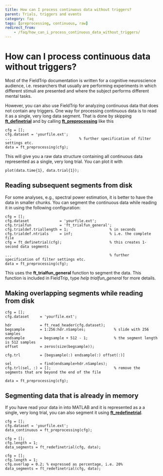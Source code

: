 ```yaml
---
title: How can I process continuous data without triggers?
parent: Trials, triggers and events
category: faq
tags: [preprocessing, continuous, raw]
redirect_from:
    - /faq/how_can_i_process_continuous_data_without_triggers/
---
```


# How can I process continuous data without triggers?

Most of the FieldTrip documentation is written for a cognitive neuroscience audience, i.e. researchers that usually are performing experiments in which different stimuli are presented and where the subject performs different mental tasks.

However, you can also use FieldTrip for analyzing continuous data that does not contain any triggers. One way for processing continuous data is to read it as a single, very long data segment. That is done by skipping **[ft_definetrial](/reference/ft_definetrial)** and by calling **[ft_preprocessing](/reference/ft_preprocessing)** like this

    cfg = [];
    cfg.dataset = 'yourfile.ext';
    ...                               % further specification of filter settings etc.
    data = ft_preprocessing(cfg);

This will give you a raw data structure containing all continuous data represented as a single, very long trial. You can plot it with

    plot(data.time{1}, data.trial{1});

## Reading subsequent segments from disk

For some analyses, e.g., spectral power estimation, it is better to have the data in smaller chunks. You can segment the continuous data while reading it in using the following configuration:

    cfg = [];
    cfg.dataset              = 'yourfile.ext';
    cfg.trialfun             = 'ft_trialfun_general';
    cfg.trialdef.triallength = 1;                   % in seconds
    cfg.trialdef.ntrials     = inf;                 % i.e. the complete file
    cfg = ft_definetrial(cfg);                      % this creates 1-second data segments

    ...                                             % further specification of filter settings etc.
    data = ft_preprocessing(cfg);

This uses the **ft_trialfun_general** function to segment the data. This function is included in FieldTrip, type _help trialfun_general_ for more details.

## Making overlapping segments while reading from disk

    cfg = [];
    cfg.dataset     = 'yourfile.ext';

    hdr             = ft_read_header(cfg.dataset);
    begsample       = 1:256:hdr.nSamples;             % slide with 256 samples
    endsample       = begsample + 512 - 1;            % the segment length is 512 samples
    offset          = zeros(size(begsample));

    cfg.trl         = [begsample(:) endsample(:) offset(:)]

    sel             = find(endsample>hdr.nSamples);
    cfg.trl(sel, :) = [];                             % remove the segments that are beyond the end of the file

    data = ft_preprocessing(cfg);

## Segmenting data that is already in memory

If you have read your data in into MATLAB and it is represented as a a single, very long trial, you can also segment it using **[ft_redefinetrial](/reference/ft_redefinetrial)**.

    cfg = [];
    cfg.dataset = 'yourfile.ext';
    data_continuous = ft_preprocessing(cfg);
    
    cfg = [];
    cfg.length = 1;
    data_segments = ft_redefinetrial(cfg, data);
    
    cfg = [];
    cfg.length = 1;
    cfg.overlap = 0.2; % expressed as percentage, i.e. 20%
    data_segments = ft_redefinetrial(cfg, data);
  
    

